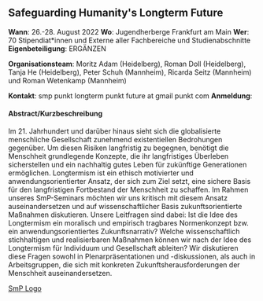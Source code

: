 ## Safeguarding Humanity's Longterm Future

**Wann**: 26.-28. August 2022
**Wo**: Jugendherberge Frankfurt am Main
**Wer**: 70 Stipendiat\*innen und Externe aller Fachbereiche und Studienabschnitte
**Eigenbeteiligung**:
ERGÄNZEN

**Organisationsteam**:
Moritz Adam (Heidelberg), Roman Doll (Heidelberg), Tanja He (Heidelberg), Peter Schuh (Mannheim), Ricarda Seitz (Mannheim) und Roman Wetenkamp (Mannheim)

**Kontakt**: smp punkt longterm punkt future at gmail punkt com
**Anmeldung**:


#### Abstract/Kurzbeschreibung

Im 21. Jahrhundert und darüber hinaus sieht sich die globalisierte menschliche Gesellschaft zunehmend existentiellen Bedrohungen gegenüber. Um diesen Risiken langfristig zu begegnen, benötigt die Menschheit grundlegende Konzepte, die ihr langfristiges Überleben sicherstellen  und ein nachhaltig gutes Leben für zukünftige Generationen ermöglichen. Longtermism ist ein ethisch motivierter und anwendungsorientierter Ansatz, der sich zum Ziel setzt, eine sichere Basis für den langfristigen Fortbestand der Menschheit zu schaffen. Im Rahmen unseres SmP-Seminars möchten wir uns kritisch mit diesem Ansatz auseinandersetzen und auf wissenschaftlicher Basis zukunftsorientierte Maßnahmen diskutieren. Unsere Leitfragen sind dabei:
Ist die Idee des Longtermism ein moralisch und empirisch tragbares Normenkonzept bzw. ein anwendungsorientiertes Zukunftsnarrativ?
Welche wissenschaftlich stichhaltigen und realisierbaren Maßnahmen können wir nach der Idee des Longtermism für Individuum und Gesellschaft ableiten?
Wir diskutieren diese Fragen sowohl in Plenarpräsentationen und -diskussionen, als auch in Arbeitsgruppen, die sich mit konkreten Zukunftsherausforderungen der Menschheit auseinandersetzen.

[SmP Logo]()


